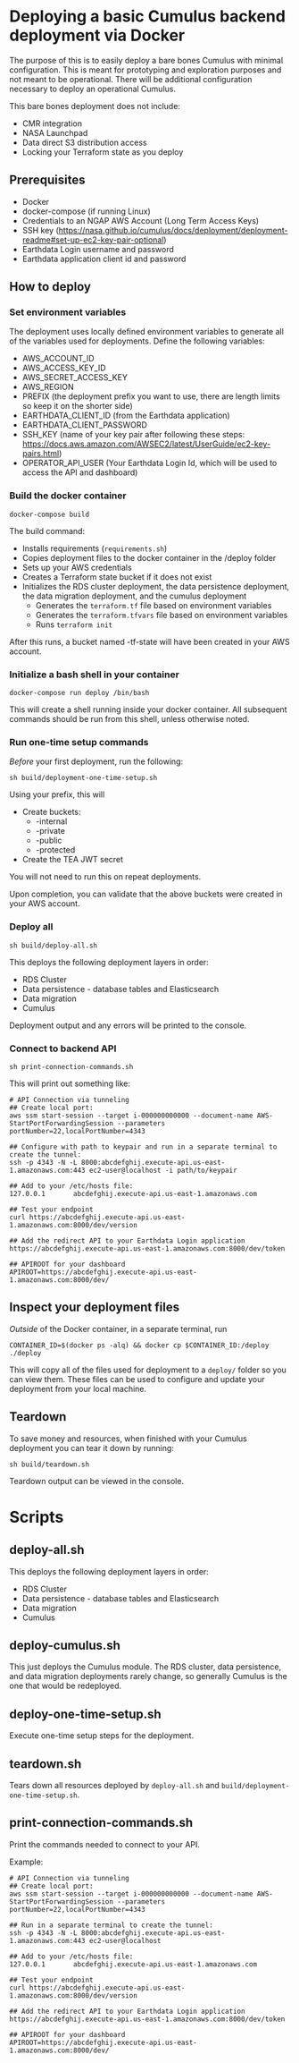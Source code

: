 # Deploying a basic Cumulus backend deployment via Docker

The purpose of this is to easily deploy a bare bones Cumulus with minimal configuration. This is meant for prototyping and exploration purposes and not meant to be operational. There will be additional configuration necessary to deploy an operational Cumulus.

This bare bones deployment does not include:
- CMR integration
- NASA Launchpad
- Data direct S3 distribution access
- Locking your Terraform state as you deploy

## Prerequisites

- Docker
- docker-compose (if running Linux)
- Credentials to an NGAP AWS Account (Long Term Access Keys)
- SSH key (https://nasa.github.io/cumulus/docs/deployment/deployment-readme#set-up-ec2-key-pair-optional)
- Earthdata Login username and password
- Earthdata application client id and password

## How to deploy

### Set environment variables

The deployment uses locally defined environment variables to generate all of the variables used for deployments. Define the following variables:

- AWS_ACCOUNT_ID
- AWS_ACCESS_KEY_ID
- AWS_SECRET_ACCESS_KEY
- AWS_REGION
- PREFIX (the deployment prefix you want to use, there are length limits so keep it on the shorter side)
- EARTHDATA_CLIENT_ID (from the Earthdata application)
- EARTHDATA_CLIENT_PASSWORD
- SSH_KEY (name of your key pair after following these steps: https://docs.aws.amazon.com/AWSEC2/latest/UserGuide/ec2-key-pairs.html)
- OPERATOR_API_USER (Your Earthdata Login Id, which will be used to access the API and dashboard)

### Build the docker container

`docker-compose build`

The build command:
- Installs requirements (`requirements.sh`)
- Copies deployment files to the docker container in the /deploy folder
- Sets up your AWS credentials
- Creates a Terraform state bucket if it does not exist
- Initializes the RDS cluster deployment, the data persistence deployment, the data migration deployment, and the cumulus deployment
  - Generates the `terraform.tf` file based on environment variables
  - Generates the `terraform.tfvars` file based on environment variables
  - Runs `terraform init`

After this runs, a bucket named <PREFIX>-tf-state will have been created in your AWS account.

### Initialize a bash shell in your container

`docker-compose run deploy /bin/bash`

This will create a shell running inside your docker container. All subsequent commands should be run from this shell, unless otherwise noted.

### Run one-time setup commands

_Before_ your first deployment, run the following:

`sh build/deployment-one-time-setup.sh`

Using your prefix, this will
- Create buckets:
  - <PREFIX>-internal
  - <PREFIX>-private
  - <PREFIX>-public
  - <PREFIX>-protected
- Create the TEA JWT secret

You will not need to run this on repeat deployments.

Upon completion, you can validate that the above buckets were created in your AWS account.

### Deploy all

`sh build/deploy-all.sh`

This deploys the following deployment layers in order:
- RDS Cluster
- Data persistence - database tables and Elasticsearch
- Data migration
- Cumulus

Deployment output and any errors will be printed to the console.

### Connect to backend API

`sh print-connection-commands.sh`

This will print out something like:
```
# API Connection via tunneling
## Create local port:
aws ssm start-session --target i-000000000000 --document-name AWS-StartPortForwardingSession --parameters portNumber=22,localPortNumber=4343

## Configure with path to keypair and run in a separate terminal to create the tunnel:
ssh -p 4343 -N -L 8000:abcdefghij.execute-api.us-east-1.amazonaws.com:443 ec2-user@localhost -i path/to/keypair

## Add to your /etc/hosts file:
127.0.0.1       abcdefghij.execute-api.us-east-1.amazonaws.com

## Test your endpoint
curl https://abcdefghij.execute-api.us-east-1.amazonaws.com:8000/dev/version

## Add the redirect API to your Earthdata Login application
https://abcdefghij.execute-api.us-east-1.amazonaws.com:8000/dev/token

## APIROOT for your dashboard
APIROOT=https://abcdefghij.execute-api.us-east-1.amazonaws.com:8000/dev/
```

## Inspect your deployment files

_Outside_ of the Docker container, in a separate terminal, run

```
CONTAINER_ID=$(docker ps -alq) && docker cp $CONTAINER_ID:/deploy ./deploy
```

This will copy all of the files used for deployment to a `deploy/` folder so you can view them. These files can be used to configure and update your deployment from your local machine.

## Teardown

To save money and resources, when finished with your Cumulus deployment you can tear it down by running:

`sh build/teardown.sh`

Teardown output can be viewed in the console.

# Scripts

## deploy-all.sh

This deploys the following deployment layers in order:
- RDS Cluster
- Data persistence - database tables and Elasticsearch
- Data migration
- Cumulus

## deploy-cumulus.sh

This just deploys the Cumulus module. The RDS cluster, data persistence, and data migration deployments rarely change, so generally Cumulus is the one that would be redeployed.

## deploy-one-time-setup.sh

Execute one-time setup steps for the deployment.

## teardown.sh

Tears down all resources deployed by `deploy-all.sh` and `build/deployment-one-time-setup.sh`.

## print-connection-commands.sh

Print the commands needed to connect to your API.

Example:
```
# API Connection via tunneling
## Create local port:
aws ssm start-session --target i-000000000000 --document-name AWS-StartPortForwardingSession --parameters portNumber=22,localPortNumber=4343

## Run in a separate terminal to create the tunnel:
ssh -p 4343 -N -L 8000:abcdefghij.execute-api.us-east-1.amazonaws.com:443 ec2-user@localhost

## Add to your /etc/hosts file:
127.0.0.1       abcdefghij.execute-api.us-east-1.amazonaws.com

## Test your endpoint
curl https://abcdefghij.execute-api.us-east-1.amazonaws.com:8000/dev/version

## Add the redirect API to your Earthdata Login application
https://abcdefghij.execute-api.us-east-1.amazonaws.com:8000/dev/token

## APIROOT for your dashboard
APIROOT=https://abcdefghij.execute-api.us-east-1.amazonaws.com:8000/dev/
```
